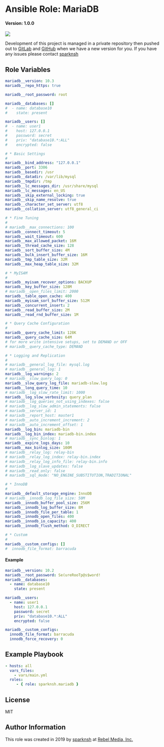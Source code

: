 # Ansible Role: MariaDB

#### Version: 1.0.0

[![](https://img.shields.io/badge/role-sparknsh.mariadb-blue.svg)](https://galaxy.ansible.com/sparknsh/mariadb)

Development of this project is managed in a private repository then pushed out to [GitLab](https://gitlab.com/sparknsh/ansible-role-mariadb) and [GitHub](https://github.com/sparknsh/ansible-role-mariadb) when we have a new version for you. If you have any issues please contact [sparknsh](https://www.sparknsh.com/contact?type=issue&name=ansible-role-mariadb)

## Role Variables

```yaml
mariadb__version: 10.3
mariadb__repo_https: true

mariadb__root_password: root

mariadb__databases: []
#  - name: database10
#    state: present

mariadb__users: []
#  - name: user1
#    host: 127.0.0.1
#    password: secret
#    priv: "database10.*:ALL"
#    encrypted: false

# * Basic Settings
#
mariadb__bind_address: "127.0.0.1"
mariadb__port: 3306
mariadb__basedir: /usr
mariadb__datadir: /var/lib/mysql
mariadb__tmpdir: /tmp
mariadb__lc_messages_dir: /usr/share/mysql
mariadb__lc_messages: en_US
mariadb__skip_external_locking: true
mariadb__skip_name_resolve: true
mariadb__character_set_server: utf8
mariadb__collation_server: utf8_general_ci

# * Fine Tuning
#
# mariadb__max_connections: 100
mariadb__connect_timeout: 5
mariadb__wait_timeout: 600
mariadb__max_allowed_packet: 16M
mariadb__thread_cache_size: 128
mariadb__sort_buffer_size: 4M
mariadb__bulk_insert_buffer_size: 16M
mariadb__tmp_table_size: 32M
mariadb__max_heap_table_size: 32M

# * MyISAM
#
mariadb__myisam_recover_options: BACKUP
mariadb__key_buffer_size: 128M
# mariadb__open_files_limit: 2000
mariadb__table_open_cache: 400
mariadb__myisam_sort_buffer_size: 512M
mariadb__concurrent_insert: 2
mariadb__read_buffer_size: 2M
mariadb__read_rnd_buffer_size: 1M

# * Query Cache Configuration
#
mariadb__query_cache_limit: 128K
mariadb__query_cache_size: 64M
# for more write intensive setups, set to DEMAND or OFF
# mariadb__query_cache_type: DEMAND

# * Logging and Replication
#
# mariadb__general_log_file: mysql.log
# mariadb__general_log: 1
mariadb__log_warnings: 2
# mariadb__slow_query_log: 0
mariadb__slow_query_log_file: mariadb-slow.log
mariadb__long_query_time: 10
# mariadb__log_slow_rate_limit: 1000
mariadb__log_slow_verbosity: query_plan
# mariadb__log_queries_not_using_indexes: false
# mariadb__log_slow_admin_statements: false
# mariadb__server_id: 1
# mariadb__report_host: master1
# mariadb__auto_increment_increment: 2
# mariadb__auto_increment_offset: 1
mariadb__log_bin: mariadb-bin
mariadb__log_bin_index: mariadb-bin.index
# mariadb__sync_binlog: 1
mariadb__expire_logs_days: 10
mariadb__max_binlog_size: 100M
# mariadb__relay_log: relay-bin
# mariadb__relay_log_index: relay-bin.index
# mariadb__relay_log_info_file: relay-bin.info
# mariadb__log_slave_updates: false
# mariadb__read_only: false
# mariadb__sql_mode: "NO_ENGINE_SUBSTITUTION,TRADITIONAL"

# * InnoDB
#
mariadb__default_storage_engine: InnoDB
# mariadb__innodb_log_file_size: 50M
mariadb__innodb_buffer_pool_size: 256M
mariadb__innodb_log_buffer_size: 8M
mariadb__innodb_file_per_table: 1
mariadb__innodb_open_files: 400
mariadb__innodb_io_capacity: 400
mariadb__innodb_flush_method: O_DIRECT

# * Custom
#
mariadb__custom_configs: []
#  innodb_file_format: barracuda
```

#### Example

```yaml
mariadb__version: 10.2
mariadb__root_password: Se(ureRooTp@s$word!
mariadb__databases:
  - name: database10
    state: present

mariadb__users:
  - name: user1
    host: 127.0.0.1
    password: secret
    priv: "database10.*:ALL"
    encrypted: false

mariadb__custom_configs:
  innodb_file_format: barracuda
  innodb_force_recovery: 0
```

## Example Playbook

```yaml
- hosts: all
  vars_files:
    - vars/main.yml
  roles:
     - { role: sparknsh.mariadb }
```

## License

MIT

## Author Information

This role was created in 2019 by [sparknsh](https://www.sparknsh.com) at [Rebel Media, Inc.](https://www.rebelmedia.io/)
